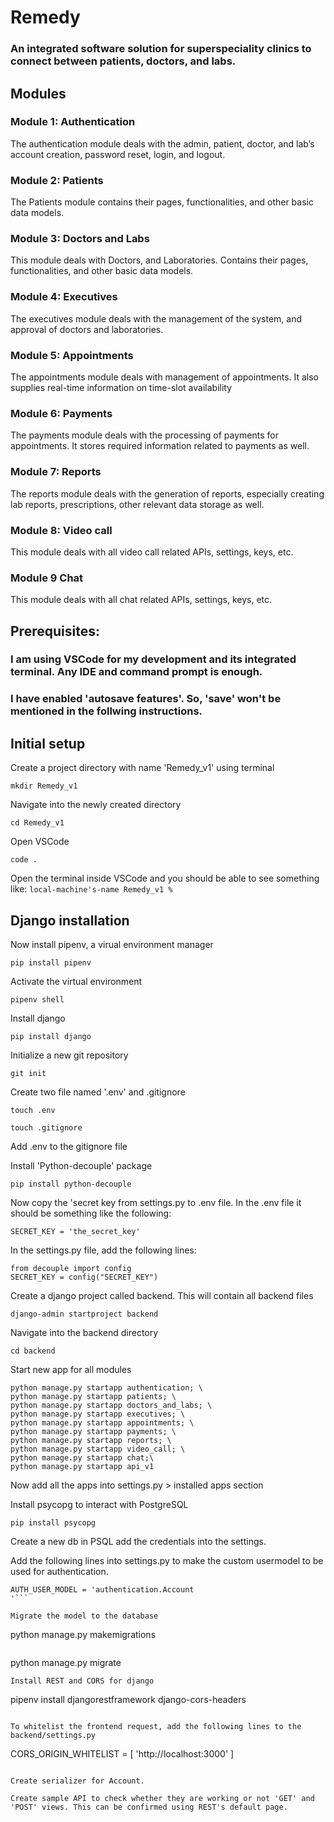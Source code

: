 # Remedy
### An integrated software solution for superspeciality clinics to connect between patients, doctors, and labs.

## Modules
### Module 1: Authentication
The authentication module deals with the admin, patient, doctor, and lab’s account creation, password reset, login, and logout.
### Module 2: Patients
The Patients module contains their pages, functionalities, and other basic data models.
### Module 3: Doctors and Labs
This module deals with Doctors, and Laboratories. Contains their pages, functionalities, and other basic data models.
### Module 4: Executives
The executives module deals with the management of the system, and approval of doctors and laboratories.
### Module 5: Appointments
The appointments module deals with management of appointments. It also supplies real-time information on time-slot availability
### Module 6: Payments
The payments module deals with the processing of payments for appointments. It stores required information related to payments as well.
### Module 7: Reports
The reports module deals with the generation of reports, especially creating lab reports, prescriptions, other relevant data storage as well.
### Module 8: Video call
This module deals with all video call related APIs, settings, keys, etc.
### Module 9 Chat
This module deals with all chat related APIs, settings, keys, etc.


## Prerequisites:
### I am using VSCode for my development and its integrated terminal. Any IDE and command prompt is enough.
### I have enabled 'autosave features'. So, 'save' won't be mentioned in the follwing instructions.

## Initial setup
Create a project directory with name 'Remedy_v1' using terminal
```
mkdir Remedy_v1
```

Navigate into the newly created directory
```
cd Remedy_v1
```

Open VSCode
```
code .
```

Open the terminal inside VSCode and you should be able to see something like:
```local-machine's-name Remedy_v1 %```

## Django installation

Now install pipenv, a virual environment manager
```
pip install pipenv
```

Activate the virtual environment
```
pipenv shell
```

Install django
```
pip install django
```

Initialize a new git repository
```
git init
```

Create two file named '.env' and .gitignore
```
touch .env
```
```
touch .gitignore
```

Add .env to the gitignore file

Install 'Python-decouple' package
```
pip install python-decouple
```

Now copy the 'secret key from settings.py to .env file.
In the .env file it should be something like the following:
```
SECRET_KEY = 'the_secret_key'
```
In the settings.py file, add the following lines:
```
from decouple import config
SECRET_KEY = config("SECRET_KEY")
```

Create a django project called backend. This will contain all backend files
```
django-admin startproject backend
```

Navigate into the backend directory
```
cd backend
```

Start new app for all modules
```
python manage.py startapp authentication; \
python manage.py startapp patients; \
python manage.py startapp doctors_and_labs; \
python manage.py startapp executives; \
python manage.py startapp appointments; \
python manage.py startapp payments; \
python manage.py startapp reports; \
python manage.py startapp video_call; \
python manage.py startapp chat;\
python manage.py startapp api_v1
```

Now add all the apps into settings.py > installed apps section

Install psycopg to interact with PostgreSQL
```
pip install psycopg
```

Create a new db in PSQL
add the credentials into the settings.

Add the following lines into settings.py to make the custom usermodel to be used for authentication.

```
AUTH_USER_MODEL = 'authentication.Account
'```

Migrate the model to the database
```
python manage.py makemigrations
```
```
python manage.py migrate
```
Install REST and CORS for django
```
pipenv install djangorestframework django-cors-headers
```

To whitelist the frontend request, add the following lines to the backend/settings.py

```
CORS_ORIGIN_WHITELIST = [
     'http://localhost:3000'
]
```

Create serializer for Account.

Create sample API to check whether they are working or not 'GET' and 'POST' views. This can be confirmed using REST's default page.